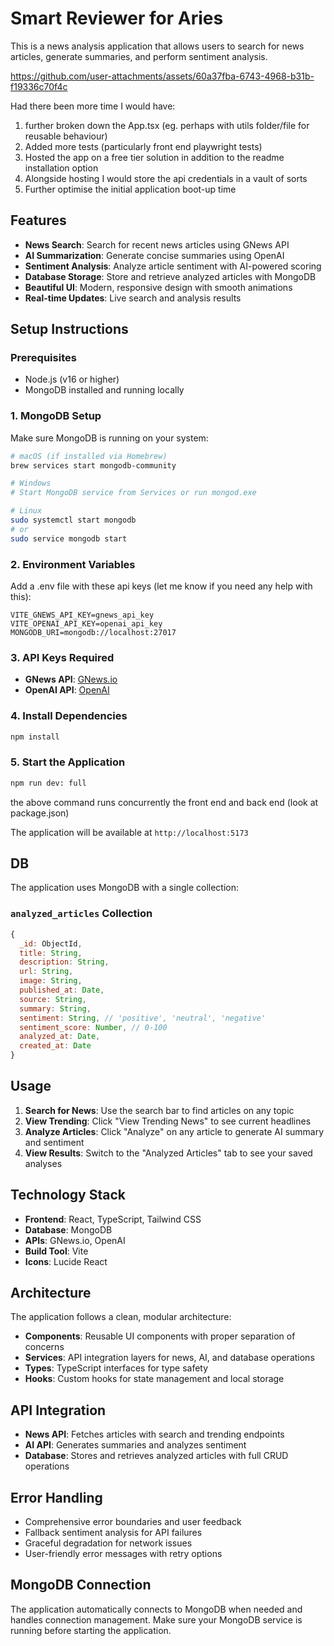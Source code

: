 # Smart Reviewer for Aries

This is a news analysis application that allows users to search for news articles, generate summaries, and perform sentiment analysis.


https://github.com/user-attachments/assets/60a37fba-6743-4968-b31b-f19336c70f4c


Had there been more time I would have:

1) further broken down the App.tsx (eg. perhaps with utils folder/file for reusable behaviour)
2) Added more tests (particularly front end playwright tests)
3) Hosted the app on a free tier solution in addition to the readme installation option
4) Alongside hosting I would store the api credentials in a vault of sorts
5) Further optimise the initial application boot-up time

## Features

- **News Search**: Search for recent news articles using GNews API
- **AI Summarization**: Generate concise summaries using OpenAI 
- **Sentiment Analysis**: Analyze article sentiment with AI-powered scoring
- **Database Storage**: Store and retrieve analyzed articles with MongoDB
- **Beautiful UI**: Modern, responsive design with smooth animations
- **Real-time Updates**: Live search and analysis results

## Setup Instructions

### Prerequisites
- Node.js (v16 or higher)
- MongoDB installed and running locally

### 1. MongoDB Setup
Make sure MongoDB is running on your system:

```bash
# macOS (if installed via Homebrew)
brew services start mongodb-community

# Windows
# Start MongoDB service from Services or run mongod.exe

# Linux
sudo systemctl start mongodb
# or
sudo service mongodb start
```

### 2. Environment Variables
Add a .env file with these api keys (let me know if you need any help with this):
```
VITE_GNEWS_API_KEY=gnews_api_key
VITE_OPENAI_API_KEY=openai_api_key
MONGODB_URI=mongodb://localhost:27017
```

### 3. API Keys Required
- **GNews API**: [GNews.io](https://gnews.io/)
- **OpenAI API**:  [OpenAI](https://platform.openai.com/)

### 4. Install Dependencies
```bash
npm install
```

### 5. Start the Application
```bash
npm run dev: full
```
the above command runs concurrently the front end and back end (look at package.json) 

The application will be available at `http://localhost:5173`

## DB

The application uses MongoDB with a single collection:

### `analyzed_articles` Collection
```javascript
{
  _id: ObjectId,
  title: String,
  description: String,
  url: String,
  image: String,
  published_at: Date,
  source: String,
  summary: String,
  sentiment: String, // 'positive', 'neutral', 'negative'
  sentiment_score: Number, // 0-100
  analyzed_at: Date,
  created_at: Date
}
```

## Usage

1. **Search for News**: Use the search bar to find articles on any topic
2. **View Trending**: Click "View Trending News" to see current headlines
3. **Analyze Articles**: Click "Analyze" on any article to generate AI summary and sentiment
4. **View Results**: Switch to the "Analyzed Articles" tab to see your saved analyses

## Technology Stack

- **Frontend**: React, TypeScript, Tailwind CSS
- **Database**: MongoDB
- **APIs**: GNews.io, OpenAI 
- **Build Tool**: Vite
- **Icons**: Lucide React

## Architecture

The application follows a clean, modular architecture:

- **Components**: Reusable UI components with proper separation of concerns
- **Services**: API integration layers for news, AI, and database operations
- **Types**: TypeScript interfaces for type safety
- **Hooks**: Custom hooks for state management and local storage

## API Integration

- **News API**: Fetches articles with search and trending endpoints
- **AI API**: Generates summaries and analyzes sentiment
- **Database**: Stores and retrieves analyzed articles with full CRUD operations

## Error Handling

- Comprehensive error boundaries and user feedback
- Fallback sentiment analysis for API failures
- Graceful degradation for network issues
- User-friendly error messages with retry options

## MongoDB Connection

The application automatically connects to MongoDB when needed and handles connection management. Make sure your MongoDB service is running before starting the application.
